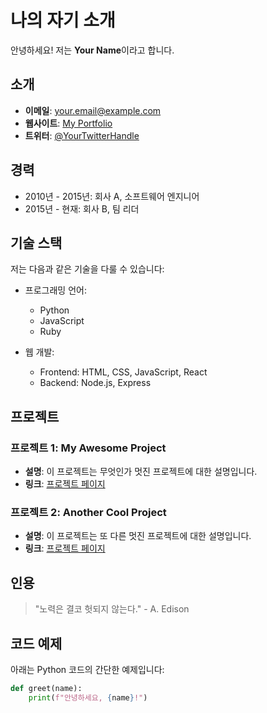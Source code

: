 # 나의 자기 소개

안녕하세요! 저는 **Your Name**이라고 합니다. 

## 소개

- **이메일**: your.email@example.com
- **웹사이트**: [My Portfolio](https://www.example.com)
- **트위터**: [@YourTwitterHandle](https://twitter.com/YourTwitterHandle)

## 경력

- 2010년 - 2015년: 회사 A, 소프트웨어 엔지니어
- 2015년 - 현재: 회사 B, 팀 리더

## 기술 스택

저는 다음과 같은 기술을 다룰 수 있습니다:

- 프로그래밍 언어: 
  - Python
  - JavaScript
  - Ruby

- 웹 개발:
  - Frontend: HTML, CSS, JavaScript, React
  - Backend: Node.js, Express

## 프로젝트

### 프로젝트 1: My Awesome Project

- **설명**: 이 프로젝트는 무엇인가 멋진 프로젝트에 대한 설명입니다.
- **링크**: [프로젝트 페이지](https://github.com/yourusername/project1)

### 프로젝트 2: Another Cool Project

- **설명**: 이 프로젝트는 또 다른 멋진 프로젝트에 대한 설명입니다.
- **링크**: [프로젝트 페이지](https://github.com/yourusername/project2)

## 인용

> "노력은 결코 헛되지 않는다." - A. Edison

## 코드 예제

아래는 Python 코드의 간단한 예제입니다:

```python
def greet(name):
    print(f"안녕하세요, {name}!")
